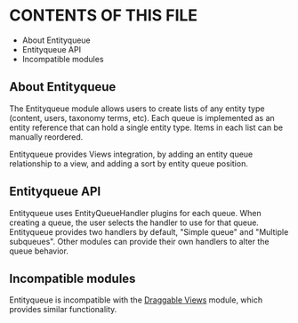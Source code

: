 # CONTENTS OF THIS FILE

 - About Entityqueue
 - Entityqueue API
 - Incompatible modules

## About Entityqueue

The Entityqueue module allows users to create lists of any entity type (content,
users, taxonomy terms, etc). Each queue is implemented as an entity reference
that can hold a single entity type. Items in each list can be manually
reordered.

Entityqueue provides Views integration, by adding an entity queue relationship
to a view, and adding a sort by entity queue position.

## Entityqueue API

Entityqueue uses EntityQueueHandler plugins for each queue. When creating a
queue, the user selects the handler to use for that queue. Entityqueue provides
two handlers by default, "Simple queue" and "Multiple subqueues". Other modules
can provide their own handlers to alter the queue behavior.

## Incompatible modules

Entityqueue is incompatible with the
[Draggable Views](https://www.drupal.org/project/draggableviews) module, which
provides similar functionality.
